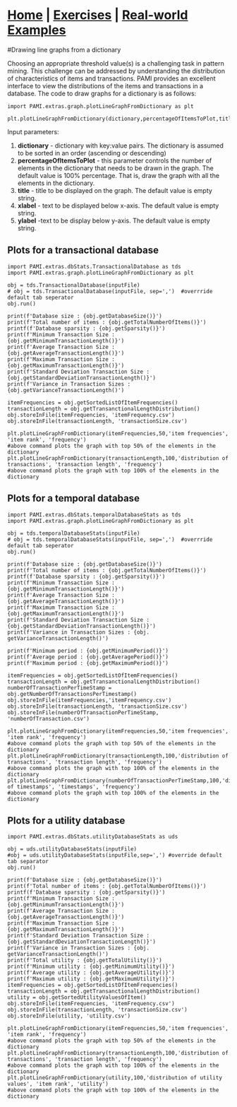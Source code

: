 # **[Home](index.html) | [Exercises](exercises.html) | [Real-world Examples](examples.html)**  

#Drawing line graphs from a dictionary

Choosing an appropriate threshold value(s) is a challenging task in pattern mining. This challenge can be addressed by understanding
the distribution of characteristics of items and transactions. PAMI provides an excellent interface to view the distributions
of the items and transactions in a database. The code to draw graphs for a dictionary is as follows:


    import PAMI.extras.graph.plotLineGraphFromDictionary as plt
        
    plt.plotLineGraphFromDictionary(dictionary,percentageOfItemsToPlot,title,xLabel,yLabel) 


Input parameters:

1. **dictionary** - dictionary with key:value pairs. The dictionary is assumed to be sorted in an order (ascending or descending)
2. **percentageOfItemsToPlot** - this parameter controls the number of elements in the dictionary that needs to be drawn in the graph. The default value is 100% percentage. That is, draw the graph with all the elements in the dictionary.
3. **title** - title to be displayed on the graph. The default value is empty string.
4. **xlabel** - text to be displayed below x-axis. The default value is empty string.
5. **ylabel** -text to be display below y-axis. The default value is empty string.

## Plots for a transactional database

    import PAMI.extras.dbStats.TransactionalDatabase as tds
    import PAMI.extras.graph.plotLineGraphFromDictionary as plt
            
    obj = tds.TransactionalDatabase(inputFile)
    # obj = tds.TransactionalDatabase(inputFile, sep=',')  #overrride default tab seperator
    obj.run()
          
    print(f'Database size : {obj.getDatabaseSize()}')
    print(f'Total number of items : {obj.getTotalNumberOfItems()}')
    printf(f'Database sparsity : {obj.getSparsity()}')
    print(f'Minimum Transaction Size : {obj.getMinimumTransactionLength()}')
    print(f'Average Transaction Size : {obj.getAverageTransactionLength()}')
    print(f'Maximum Transaction Size : {obj.getMaximumTransactionLength()}')
    print(f'Standard Deviation Transaction Size : {obj.getStandardDeviationTransactionLength()}')
    print(f'Variance in Transaction Sizes : {obj.getVarianceTransactionLength()')
    
    itemFrequencies = obj.getSortedListOfItemFrequencies()
    transactionLength = obj.getTransanctionalLengthDistribution()
    obj.storeInFile(itemFrequencies, 'itemFrequency.csv')
    obj.storeInFile(transactionLength, 'transactionSize.csv') 

    plt.plotLineGraphFromDictionary(itemFrequencies,50,'item frequencies', 'item rank', 'frequency') 
    #above command plots the graph with top 50% of the elements in the dictionary
    plt.plotLineGraphFromDictionary(transactionLength,100,'distribution of transactions', 'transaction length', 'frequency') 
    #above command plots the graph with top 100% of the elements in the dictionary

## Plots for a temporal database

    import PAMI.extras.dbStats.temporalDatabaseStats as tds
    import PAMI.extras.graph.plotLineGraphFromDictionary as plt
          
    obj = tds.temporalDatabaseStats(inputFile)
    # obj = tds.temporalDatabaseStats(inputFile, sep=',')  #overrride default tab seperator
    obj.run()
    
    print(f'Database size : {obj.getDatabaseSize()}')
    print(f'Total number of items : {obj.getTotalNumberOfItems()}')
    printf(f'Database sparsity : {obj.getSparsity()}')
    print(f'Minimum Transaction Size : {obj.getMinimumTransactionLength()}')
    print(f'Average Transaction Size : {obj.getAverageTransactionLength()}')
    print(f'Maximum Transaction Size : {obj.getMaximumTransactionLength()}')
    print(f'Standard Deviation Transaction Size : {obj.getStandardDeviationTransactionLength()}')
    print(f'Variance in Transaction Sizes : {obj. getVarianceTransactionLength()')           
    
    print(f'Minimum period : {obj.getMinimumPeriod()}')
    print(f'Average period : {obj.getAveragePeriod()}')
    print(f'Maximum period : {obj.getMaximumPeriod()}')
    
    itemFrequencies = obj.getSortedListOfItemFrequencies()
    transactionLength = obj.getTransanctionalLengthDistribution()
    numberOfTransactionPerTimeStamp = obj.getNumberOfTransactionsPerTimestamp()
    obj.storeInFile(itemFrequencies,'itemFrequency.csv')
    obj.storeInFile(transactionLength, 'transactionSize.csv')
    obj.storeInFile(numberOfTransactionPerTimeStamp, 'numberOfTransaction.csv')

    plt.plotLineGraphFromDictionary(itemFrequencies,50,'item frequencies', 'item rank', 'frequency') 
    #above command plots the graph with top 50% of the elements in the dictionary
    plt.plotLineGraphFromDictionary(transactionLength,100,'distribution of transactions', 'transaction length', 'frequency') 
    #above command plots the graph with top 100% of the elements in the dictionary
    plt.plotLineGraphFromDictionary(numberOfTransactionPerTimeStamp,100,'distribution of timestamps', 'timestamps', 'frequency') 
    #above command plots the graph with top 100% of the elements in the dictionary         

## Plots for a utility database

    import PAMI.extras.dbStats.utilityDatabaseStats as uds
            
    obj = uds.utilityDatabaseStats(inputFile)
    #obj = uds.utilityDatabaseStats(inputFile,sep=',') #override default tab separator
    obj.run()
    
    print(f'Database size : {obj.getDatabaseSize()}')
    print(f'Total number of items : {obj.getTotalNumberOfItems()}')
    printf(f'Database sparsity : {obj.getSparsity()}')
    print(f'Minimum Transaction Size : {obj.getMinimumTransactionLength()}')
    print(f'Average Transaction Size : {obj.getAverageTransactionLength()}')
    print(f'Maximum Transaction Size : {obj.getMaximumTransactionLength()}')
    print(f'Standard Deviation Transaction Size : {obj.getStandardDeviationTransactionLength()}')
    print(f'Variance in Transaction Sizes : {obj. getVarianceTransactionLength()')
    print(f'Total utility : {obj.getTotalUtility()}')
    print(f'Minimum utility : {obj.getMinimumUtility()}')
    print(f'Average utility : {obj.getAverageUtility()}')
    print(f'Maximum utility : {obj.getMaximumUtility()}')
    itemFrequencies = obj.getSortedListOfItemFrequencies()
    transactionLength = obj.getTransanctionalLengthDistribution()
    utility = obj.getSortedUtilityValuesOfItem()
    obj.storeInFile(itemFrequencies, 'itemFrequency.csv')
    obj.storeInFile(transactionLength, 'transactionSize.csv')
    obj.storeInFile(utility, 'utility.csv')

    plt.plotLineGraphFromDictionary(itemFrequencies,50,'item frequencies', 'item rank', 'frequency') 
    #above command plots the graph with top 50% of the elements in the dictionary
    plt.plotLineGraphFromDictionary(transactionLength,100,'distribution of transactions', 'transaction length', 'frequency') 
    #above command plots the graph with top 100% of the elements in the dictionary
    plt.plotLineGraphFromDictionary(utility,100,'distribution of utility values', 'item rank', 'utility') 
    #above command plots the graph with top 100% of the elements in the dictionary 